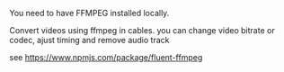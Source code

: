 You need to have FFMPEG installed locally.

Convert videos using ffmpeg in cables.
you can change video bitrate or codec, ajust timing and remove audio track

see https://www.npmjs.com/package/fluent-ffmpeg
